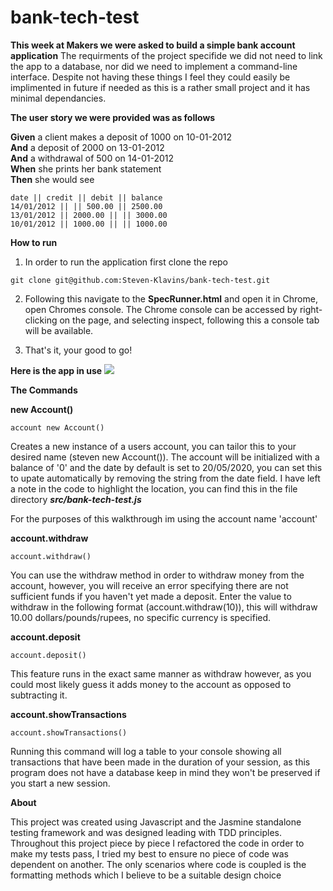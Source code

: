 # bank-tech-test

**This week at Makers we were asked to build a simple bank account application**
The requirments of the project specifide we did not need to link the app to a database, nor did we need to implement a command-line interface. Despite not having these things I feel they could easily be implimented in future if needed as this is a rather small project and it has minimal dependancies.

**The user story we were provided was as follows**

**Given** a client makes a deposit of 1000 on 10-01-2012  
**And** a deposit of 2000 on 13-01-2012  
**And** a withdrawal of 500 on 14-01-2012  
**When** she prints her bank statement  
**Then** she would see
```
date || credit || debit || balance
14/01/2012 || || 500.00 || 2500.00
13/01/2012 || 2000.00 || || 3000.00
10/01/2012 || 1000.00 || || 1000.00
```
**How to run**
1) In order to run the application first clone the repo

``` git clone git@github.com:Steven-Klavins/bank-tech-test.git ```

2) Following this navigate to the **SpecRunner.html** and open it in Chrome,
open Chromes console. The Chrome console can be accessed by right-clicking on the page, and selecting inspect,
following this a console tab will be available. 

3) That's it, your good to go!

**Here is the app in use**
![](images/Screenshot.png)

**The Commands**

**new Account()** 

``` account new Account() ```


Creates a new instance of a users account, you can tailor this to your desired name (steven new Account()). The account will be initialized with a balance of '0' and the date by default is set to 20/05/2020, you can set this to upate automatically by removing the string from the date field. I have left a note in the code to highlight the location, you can find this in the file directory ***src/bank-tech-test.js***

For the purposes of this walkthrough im using the account name 'account'

**account.withdraw**

``` account.withdraw() ```

You can use the withdraw method in order to withdraw money from the account, however, you will receive an error specifying there are not sufficient funds if you haven't yet made a deposit. Enter the value to withdraw in the following format (account.withdraw(10)), this will withdraw 10.00 dollars/pounds/rupees, no specific currency is specified.

**account.deposit**

``` account.deposit() ```

This feature runs in the exact same manner as withdraw however, as you could most likely guess it adds money to the account  as opposed to subtracting it. 

**account.showTransactions**

``` account.showTransactions() ```

Running this command will log a table to your console showing all transactions that have been made in the duration of your session, as this program does not have a database keep in mind they won't be preserved if you start a new session.  

**About**

This project was created using Javascript and the Jasmine standalone testing framework and was designed leading with TDD principles. Throughout this project piece by piece I refactored the code in order to make my tests pass, I tried my best to ensure no piece of code was dependent on another. The only scenarios where code is coupled is the formatting methods which I believe to be a suitable design choice


